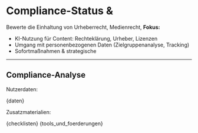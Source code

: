 <!-- compliance.md -->
# Compliance-Status & 
Bewerte die Einhaltung von Urheberrecht, Medienrecht, 
**Fokus:**
- KI-Nutzung für Content: Rechteklärung, Urheber, Lizenzen
- Umgang mit personenbezogenen Daten (Zielgruppenanalyse, Tracking)
- Sofortmaßnahmen & strategische 
---

## Compliance-Analyse

Nutzerdaten:

{daten}

Zusatzmaterialien:

{checklisten}
{tools_und_foerderungen}